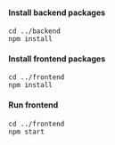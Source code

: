 #### Install backend packages

```
cd ../backend
npm install
```

#### Install frontend packages

```
cd ../frontend
npm install
```

#### Run frontend

```
cd ../frontend
npm start
```
